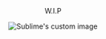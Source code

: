 <div align="center">W.I.P</div>  
<p align="center">
  <img src="https://github.com/user-attachments/assets/a1b60f27-0289-4fd6-9ad3-dd33a05f1222?raw=true" alt="Sublime's custom image"/>
</p>
